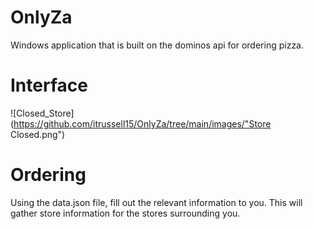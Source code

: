 # OnlyZa
Windows application that is built on the dominos api for ordering pizza. 

# Interface
![Closed_Store](https://github.com/itrussell15/OnlyZa/tree/main/images/"Store Closed.png")

# Ordering
Using the data.json file, fill out the relevant information to you. This will gather store information for the stores surrounding you.




